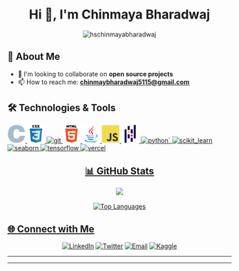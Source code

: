 <h1 align="center">Hi 👋, I'm Chinmaya Bharadwaj</h1>


<p align="center"> 
  <img src="https://komarev.com/ghpvc/?username=hschinmayabharadwaj&label=Profile%20views&color=0e75b6&style=flat"alt="hschinmayabharadwaj" /> 
</p>

## 🚀 About Me


- 👯 I'm looking to collaborate on **open source projects**
- 📫 How to reach me: **chinmaybharadwaj5115@gmail.com**



## 🛠️ Technologies & Tools

<div align="center">
<p align="left"> <a href="https://www.cprogramming.com/" target="_blank" rel="noreferrer"> <img src="https://raw.githubusercontent.com/devicons/devicon/master/icons/c/c-original.svg" alt="c" width="40" height="40"/> </a> <a href="https://www.w3schools.com/css/" target="_blank" rel="noreferrer"> <img src="https://raw.githubusercontent.com/devicons/devicon/master/icons/css3/css3-original-wordmark.svg" alt="css3" width="40" height="40"/> </a> <a href="https://git-scm.com/" target="_blank" rel="noreferrer"> <img src="https://www.vectorlogo.zone/logos/git-scm/git-scm-icon.svg" alt="git" width="40" height="40"/> </a> <a href="https://www.w3.org/html/" target="_blank" rel="noreferrer"> <img src="https://raw.githubusercontent.com/devicons/devicon/master/icons/html5/html5-original-wordmark.svg" alt="html5" width="40" height="40"/> </a> <a href="https://www.java.com" target="_blank" rel="noreferrer"> <img src="https://raw.githubusercontent.com/devicons/devicon/master/icons/java/java-original.svg" alt="java" width="40" height="40"/> </a> <a href="https://developer.mozilla.org/en-US/docs/Web/JavaScript" target="_blank" rel="noreferrer"> <img src="https://raw.githubusercontent.com/devicons/devicon/master/icons/javascript/javascript-original.svg" alt="javascript" width="40" height="40"/> </a> <a href="https://opencv.org/" target="_blank" rel="noreferrer">  <img src="https://raw.githubusercontent.com/devicons/devicon/2ae2a900d2f041da66e950e4d48052658d850630/icons/pandas/pandas-original.svg" alt="pandas" width="40" height="40"/> </a> <a href="https://scikit-learn.org/" target="_blank" rel="noreferrer">
<img src="https://upload.wikimedia.org/wikipedia/commons/c/c3/Python-logo-notext.svg" alt="python" width="40" height="40"/>` <img src="https://upload.wikimedia.org/wikipedia/commons/0/05/Scikit_learn_logo_small.svg" alt="scikit_learn" width="40" height="40"/> </a> <a href="https://seaborn.pydata.org/" target="_blank" rel="noreferrer"> <img src="https://seaborn.pydata.org/_images/logo-mark-lightbg.svg" alt="seaborn" width="40" height="40"/> </a> <a href="https://www.tensorflow.org" target="_blank" rel="noreferrer"> <img src="https://www.vectorlogo.zone/logos/tensorflow/tensorflow-icon.svg" alt="tensorflow" width="40" height="40"/> 
<img src="https://www.svgrepo.com/show/327408/logo-vercel.svg" alt="vercel" width="40" height="40"/>






## 📊 GitHub Stats


  ![](https://github-readme-stats.vercel.app/api?username=hschinmayabharadwaj&theme=radical&hide_border=true&include_all_commits=false&count_private=false)

  

  <img src="https://github-readme-stats.vercel.app/api/top-langs/?username=hschinmayabharadwaj&layout=compact&theme=tokyonight&hide_border=true" alt="Top Languages" height="170"/>
</div>







## 🌐 Connect with Me

<div align="center">
  
[![LinkedIn](https://img.shields.io/badge/-LinkedIn-0077B5?style=for-the-badge&logo=linkedin&logoColor=white)](https://www.linkedin.com/in/chinmaya-bharadwaj-3b89262b6/)
[![Twitter](https://img.shields.io/badge/-Twitter-1DA1F2?style=for-the-badge&logo=twitter&logoColor=white)]((https://x.com/Chinmay_H_s?s=09))
[![Email](https://img.shields.io/badge/-Email-D14836?style=for-the-badge&logo=gmail&logoColor=white)](mailto:chinmaybharadwaj5115@gmail.com)
[![Kaggle](https://img.shields.io/badge/-Kaggle-20BEFF?style=for-the-badge&logo=kaggle&logoColor=white)](https://www.kaggle.com/chinmayabharadwajhs)


</div>

---



---


